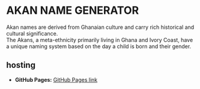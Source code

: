 # AKAN NAME GENERATOR
Akan names are derived from Ghanaian culture and carry rich historical and cultural significance.  
The Akans, a meta-ethnicity primarily living in Ghana and Ivory Coast, have a unique naming system based on the day a child is born and their gender.

## hosting
- **GitHub Pages:** [GitHub Pages link](https://kennjenga.github.io/akan_name/)

